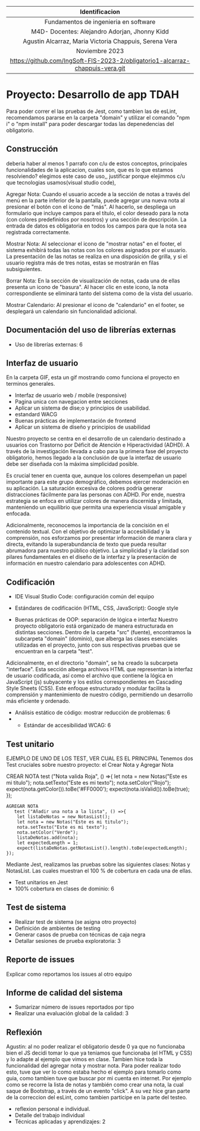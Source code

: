 | Identificacion   |
|:------------:|
| Fundamentos de ingenieria en software      |
| M4D- Docentes: Alejandro Adorjan, Jhonny Kidd      |
| Agustin Alcarraz, Maria Victoria Chappuis, Serena Vera    |
| Noviembre 2023 |
| https://github.com/IngSoft-FIS-2023-2/obligatorio1-alcarraz-chappuis-vera.git |


# Proyecto: Desarrollo de app TDAH
Para poder correr el las pruebas de Jest, como tambien las de esLint, recomendamos pararse en la carpeta "domain" y utilizar el comando "npm i" o "npm install" para poder descargar todas las depenedencias del obligatorio.


## Construcción
deberia haber al menos 1 parrafo con c/u de estos conceptos, 
principales funcionalidades de la aplicacion, cuales son, que es lo que estamos resolviendo? elegimos este caso de uso,, justificar porque elejimmos c/u
que tecnologias usamos(visual studio code), 


Agregar Nota: Cuando el usuario accede a la sección de notas a través del menú en la parte inferior de la pantalla, puede agregar una nueva nota al presionar el botón con el icono de "más". Al hacerlo, se despliega un formulario que incluye campos para el título, el color deseado para la nota (con colores predefinidos por nosotros) y una sección de descripción. La entrada de datos es obligatoria en todos los campos para que la nota sea registrada correctamente.

Mostrar Nota: Al seleccionar el icono de "mostrar notas" en el footer, el sistema exhibirá todas las notas con los colores asignados por el usuario. La presentación de las notas se realiza en una disposición de grilla, y si el usuario registra más de tres notas, estas se mostrarán en filas subsiguientes.

Borrar Nota: En la sección de visualización de notas, cada una de ellas presenta un icono de "basura". Al hacer clic en este icono, la nota correspondiente se eliminará tanto del sistema como de la vista del usuario.

Mostrar Calendario: Al presionar el icono de "calendario" en el footer, se desplegará un calendario sin funcionalidad adicional.

## Documentación del uso de librerías externas

- Uso de librerías externas: 6

## Interfaz de usuario
En la carpeta GIF, esta un gif mostrando como funciona el proyecto en terminos generales.


- Interfaz de usuario web / mobile (responsive)
- Pagina unica con navegacion entre secciones
- Aplicar un sistema de dise;o y principios de usabilidad.
- estandard WACG
- Buenas prácticas de implementación de frontend
- Aplicar un sistema de diseño y principios de usabilidad


Nuestro proyecto se centra en el desarrollo de un calendario destinado a usuarios con Trastorno por Déficit de Atención e Hiperactividad (ADHD). A través de la investigación llevada a cabo para la primera fase del proyecto obligatorio, hemos llegado a la conclusión de que la interfaz de usuario debe ser diseñada con la máxima simplicidad posible.

Es crucial tener en cuenta que, aunque los colores desempeñan un papel importante para este grupo demográfico, debemos ejercer moderación en su aplicación. La saturación excesiva de colores podría generar distracciones fácilmente para las personas con ADHD. Por ende, nuestra estrategia se enfoca en utilizar colores de manera discernida y limitada, manteniendo un equilibrio que permita una experiencia visual amigable y enfocada.

Adicionalmente, reconocemos la importancia de la concisión en el contenido textual. Con el objetivo de optimizar la accesibilidad y la comprensión, nos esforzamos por presentar información de manera clara y directa, evitando la superabundancia de texto que pueda resultar abrumadora para nuestro público objetivo. La simplicidad y la claridad son pilares fundamentales en el diseño de la interfaz y la presentación de información en nuestro calendario para adolescentes con ADHD.

## Codificación


- IDE Visual Studio Code: configuración común del equipo
- Estándares de codificación (HTML, CSS, JavaScript): Google style

- Buenas prácticas de OOP: separación de lógica e interfaz
Nuestro proyecto obligatorio está organizado de manera estructurada en distintas secciones. Dentro de la carpeta "src" (fuente), encontramos la subcarpeta "domain" (dominio), que alberga las clases esenciales utilizadas en el proyecto, junto con sus respectivas pruebas que se encuentran en la carpeta "test".

Adicionalmente, en el directorio "domain", se ha creado la subcarpeta "interface". Esta sección alberga archivos HTML que representan la interfaz de usuario codificada, así como el archivo que contiene la lógica en JavaScript (js) subyacente y los estilos correspondientes en Cascading Style Sheets (CSS). Este enfoque estructurado y modular facilita la comprensión y mantenimiento de nuestro código, permitiendo un desarrollo más eficiente y ordenado.

- Análisis estático de código: mostrar reducción de problemas: 6
- - Estándar de accesibilidad WCAG: 6

## Test unitario
EJEMPLO DE UNO DE LOS TEST, VER CUAL ES EL PRINCIPAL
Tenemos dos Test cruciales sobre nuestro proyecto: el Crear Nota y Agregar Nota
   
   CREAR NOTA
   test ("Nota valida Roja", () =>{
        let nota = new Notas("Este es mi titulo");
        nota.setTexto("Este es mi texto");
        nota.setColor("Rojo");
        expect(nota.getColor()).toBe('#FF0000'); 
        expect(nota.isValid()).toBe(true);
    });

    AGREGAR NOTA
       test ("Añadir una nota a la lista", () =>{
        let listaDeNotas = new NotasList();
        let nota = new Notas("Este es mi titulo");
        nota.setTexto("Este es mi texto");
        nota.setColor("Verde"); 
        listaDeNotas.add(nota);
        let expectedLength = 1;
        expect(listaDeNotas.getNotasList().length).toBe(expectedLength);
    });


Mediante Jest, realizamos las pruebas sobre las siguientes clases: Notas y NotasList. Las cuales muestran el 100 % de cobertura en cada una de ellas.


- Test unitarios en Jest
- 100% cobertura en clases de dominio: 6

## Test de sistema

- Realizar test de sistema (se asigna otro proyecto)
- Definición de ambientes de testing
- Generar casos de prueba con técnicas de caja negra
- Detallar sesiones de prueba exploratoria: 3

## Reporte de issues

Explicar como reportamos los issues al otro equipo

## Informe de calidad del sistema

- Sumarizar número de issues reportados por tipo
- Realizar una evaluación global de la calidad: 3

## Reflexión
Agustin: al no poder realizar el obligatorio desde 0 ya que no funcionaba bien el JS decidi tomar lo que ya teniamos que funcionaba (el HTML y CSS) y lo adapte al ejemplo que vimos en clase. Tambien hice toda la funcionalidad del agregar nota y mostrar nota. Para poder realizar todo esto, tuve que ver lo como estaba hecho el ejemplo para tomarlo como guia, como tambien tuve que buscar por mi cuenta en internet. Por ejemplo como se recorre la lista de notas y también como crear una nota, la cual saque de Bootstrap, a través de un evento "click". A su vez hice gran parte de la correccion del esLint, como tambien participe en la parte del testeo.

- reflexion personal e individual.
- Detalle del trabajo individual
- Técnicas aplicadas y aprendizajes: 2
